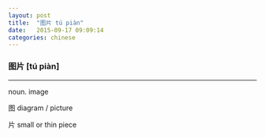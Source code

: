 ```yaml
---
layout: post
title:  "图片 tú piàn"
date:   2015-09-17 09:09:14
categories: chinese
---
```

### 图片 [tú piàn]
-----------

noun. image

图 diagram / picture

片 small or thin piece